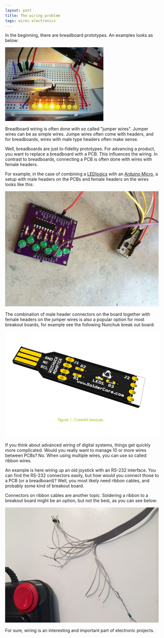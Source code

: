```yaml
---
layout: post
title: The wiring problem
tags: wires electronics
---
```

In the beginning, there are breadboard prototypes. An examples looks as below:

<img src="/media/images/ledlogics_working.jpg" />

Breadboard wiring is often done with so called "jumper wires". Jumper wires can be as simple wires. Jumpe wires often come with headers, and for breadboards, wires with male type headers often make sense.

Well, breadboards are just lo-fidelity prototypes. For advancing a product, you want to replace a breadboard with a PCB. This influences the wiring. In contrast to breadboards, connecting a PCB is often done with wires with female headers.

For example, in the case of combining a <a href="http://ledlogics.com">LEDlogics</a> with an [Arduino Micro](http://pinboardjs.divshot.io/arduino_micro), a setup with male headers on the PCBs and female headers on the wires looks like this:

<img src="/media/images/small_arduino_ledlogics.jpg" />

The combination of male header connectors on the board together with female headers on the jumper wires is also a popular option for most breakout boards, for example see the following Nunchuk break out board:

<img src="/media/images/breakout_board.png" />

If you think about advanced wiring of digital systems, things get quickly more complicated. Would you really want to manage 10 or more wires between PCBs? No. When using multiple wires, you can use so called ribbon wires.

An example is here wiring up an old joystick with an RS-232 interface. You can find the RS-232 connectors easily, but how would you connect those to a PCB (or a breadboard)? Well, you most likely need ribbon cables, and probably some kind of breakout board.

Connectors on ribbon cables are another topic. Soldering a ribbon to a breakout board might be an option, but not the best, as you can see below:

<img src="/media/images/thumb_rs232_cable_2.jpg" />

For sure, wiring is an interesting and important part of electronic projects.


